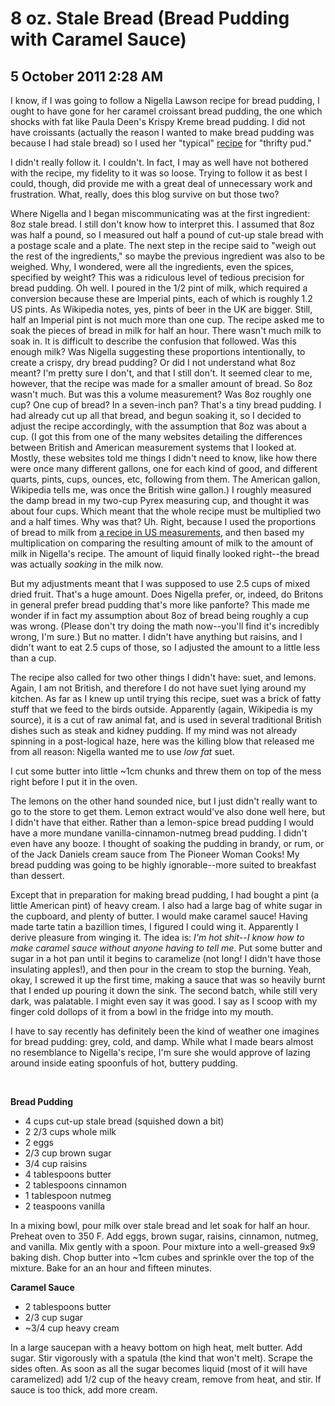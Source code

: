 # 8 oz. Stale Bread (Bread Pudding with Caramel Sauce)
## 5 October 2011 2:28 AM

I know, if I was going to follow a Nigella Lawson recipe for bread pudding, I ought to have gone for her caramel croissant bread pudding, the one which shocks with fat like Paula Deen's Krispy Kreme bread pudding. I did not have croissants (actually the reason I wanted to make bread pudding was because I had stale bread) so I used her "typical" [recipe][1] for "thrifty pud."

I didn't really follow it. I couldn't. In fact, I may as well have not bothered with the recipe, my fidelity to it was so loose. Trying to follow it as best I could, though, did provide me with a great deal of unnecessary work and frustration. What, really, does this blog survive on but those two?



Where Nigella and I began miscommunicating was at the first ingredient: 8oz stale bread. I still don't know how to interpret this. I assumed that 8oz was half a pound, so I measured out half a pound of cut-up stale bread with a postage scale and a plate. The next step in the recipe said to "weigh out the rest of the ingredients," so maybe the previous ingredient was also to be weighed. Why, I wondered, were all the ingredients, even the spices, specified by weight? This was a ridiculous level of tedious precision for bread pudding. Oh well. I poured in the 1/2 pint of milk, which required a conversion because these are Imperial pints, each of which is roughly 1.2 US pints. As Wikipedia notes, yes, pints of beer in the UK are bigger. Still, half an Imperial pint is not much more than one cup. The recipe asked me to soak the pieces of bread in milk for half an hour. There wasn't much milk to soak in. It is difficult to describe the confusion that followed. Was this enough milk? Was Nigella suggesting these proportions intentionally, to create a crispy, dry bread pudding? Or did I not understand what 8oz meant? I'm pretty sure I don't, and that I still don't. It seemed clear to me, however, that the recipe was made for a smaller amount of bread. So 8oz wasn't much. But was this a volume measurement? Was 8oz roughly one cup? One cup of bread? In a seven-inch pan? That's a tiny bread pudding. I had already cut up all that bread, and begun soaking it, so I decided to adjust the recipe accordingly, with the assumption that 8oz was about a cup. (I got this from one of the many websites detailing the differences between British and American measurement systems that I looked at. Mostly, these websites told me things I didn't need to know, like how there were once many different gallons, one for each kind of good, and different quarts, pints, cups, ounces, etc, following from them. The American gallon, Wikipedia tells me, was once the British wine gallon.) I roughly measured the damp bread in my two-cup Pyrex measuring cup, and thought it was about four cups. Which meant that the whole recipe must be multiplied two and a half times. Why was that? Uh. Right, because I used the proportions of bread to milk from [a recipe in US measurements][2], and then based my multiplication on comparing the resulting amount of milk to the amount of milk in Nigella's recipe. The amount of liquid finally looked right--the bread was actually _soaking_ in the milk now.



But my adjustments meant that I was supposed to use 2.5 cups of mixed dried fruit. That's a huge amount. Does Nigella prefer, or, indeed, do Britons in general prefer bread pudding that's more like panforte? This made me wonder if in fact my assumption about 8oz of bread being roughly a cup was wrong. (Please don't try doing the math now--you'll find it's incredibly wrong, I'm sure.) But no matter. I didn't have anything but raisins, and I didn't want to eat 2.5 cups of those, so I adjusted the amount to a little less than a cup.



The recipe also called for two other things I didn't have: suet, and lemons. Again, I am not British, and therefore I do not have suet lying around my kitchen. As far as I knew up until trying this recipe, suet was a brick of fatty stuff that we feed to the birds outside. Apparently (again, Wikipedia is my source), it is a cut of raw animal fat, and is used in several traditional British dishes such as steak and kidney pudding. If my mind was not already spinning in a post-logical haze, here was the killing blow that released me from all reason: Nigella wanted me to use _low fat_ suet.

I cut some butter into little ~1cm chunks and threw them on top of the mess right before I put it in the oven.



The lemons on the other hand sounded nice, but I just didn't really want to go to the store to get them. Lemon extract would've also done well here, but I didn't have that either. Rather than a lemon-spice bread pudding I would have a more mundane vanilla-cinnamon-nutmeg bread pudding. I didn't even have any booze. I thought of soaking the pudding in brandy, or rum, or of the Jack Daniels cream sauce from The Pioneer Woman Cooks! My bread pudding was going to be highly ignorable--more suited to breakfast than dessert.



Except that in preparation for making bread pudding, I had bought a pint (a little American pint) of heavy cream. I also had a large bag of white sugar in the cupboard, and plenty of butter. I would make caramel sauce! Having made tarte tatin a bazillion times, I figured I could wing it. Apparently I derive pleasure from winging it. The idea is: _I'm hot shit--I know how to make caramel sauce without anyone having to tell me_. Put some butter and sugar in a hot pan until it begins to caramelize (not long! I didn't have those insulating apples!), and then pour in the cream to stop the burning. Yeah, okay, I screwed it up the first time, making a sauce that was so heavily burnt that I ended up pouring it down the sink. The second batch, while still very dark, was palatable. I might even say it was good. I say as I scoop with my finger cold dollops of it from a bowl in the fridge into my mouth.

I have to say recently has definitely been the kind of weather one imagines for bread pudding: grey, cold, and damp. While what I made bears almost no resemblance to Nigella's recipe, I'm sure she would approve of lazing around inside eating spoonfuls of hot, buttery pudding.



 







**Bread Pudding**


  * 4 cups cut-up stale bread (squished down a bit)
  * 2 2/3 cups whole milk
  * 2 eggs
  * 2/3 cup brown sugar
  * 3/4 cup raisins
  * 4 tablespoons butter
  * 2 tablespoons cinnamon
  * 1 tablespoon nutmeg
  * 2 teaspoons vanilla

In a mixing bowl, pour milk over stale bread and let soak for half an hour. Preheat oven to 350 F. Add eggs, brown sugar, raisins, cinnamon, nutmeg, and vanilla. Mix gently with a spoon. Pour mixture into a well-greased 9x9 baking dish. Chop butter into ~1cm cubes and sprinkle over the top of the mixture. Bake for an an hour and fifteen minutes.

**Caramel Sauce**


  * 2 tablespoons butter
  * 2/3 cup sugar
  * ~3/4 cup heavy cream

In a large saucepan with a heavy bottom on high heat, melt butter. Add sugar. Stir vigorously with a spatula (the kind that won't melt). Scrape the sides often. As soon as all the sugar becomes liquid (most of it will have caramelized) add 1/2 cup of the heavy cream, remove from heat, and stir. If sauce is too thick, add more cream.

   [1]: http://www.nigella.com/recipes/view/bread-pudding-5041
   [2]: http://www.momswhothink.com/easy-recipes/bread-pudding-recipe.html
